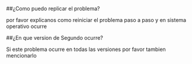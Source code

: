 ##¿Como puedo replicar el problema?

por favor explicanos como reiniciar el problema paso a paso y en sistema operativo ocurre

##¿En que version de Segundo ocurre?

Si este problema ocurre en todas las versiones por favor tambien mencionarlo
